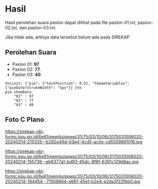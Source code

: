 # Hasil

Hasil perolehan suara paslon dapat dilihat pada file paslon-01.txt, paslon-02.txt, dan paslon-03.txt.

Jika tidak ada, artinya data tersebut belum ada pada SIREKAP.

## Perolehan Suara

 * Paslon 01: **97**.
 * Paslon 02: **77**.
 * Paslon 03: **40**.

```mermaid
%%{init: {"pie": {"textPosition": 0.5}, "themeVariables": {"pieOuterStrokeWidth": "5px"}} }%%
pie showData
    "01" : 97
    "02" : 77
    "03" : 40
```
## Foto C Plano

https://sirekap-obj-formc.kpu.go.id/6e61/pemilu/ppwp/31/75/03/10/06/3175031006020-20240214-215335--b292e49d-03e4-4cd5-ac0e-cd5559861016.jpg

https://sirekap-obj-formc.kpu.go.id/6e61/pemilu/ppwp/31/75/03/10/06/3175031006020-20240214-155736--eb6377a1-bd93-45dc-8f8f-6391c129d8ac.jpg

https://sirekap-obj-formc.kpu.go.id/6e61/pemilu/ppwp/31/75/03/10/06/3175031006020-20240214-184454--71508864-e681-45e1-b2e4-e2da3f22fbb0.jpg
